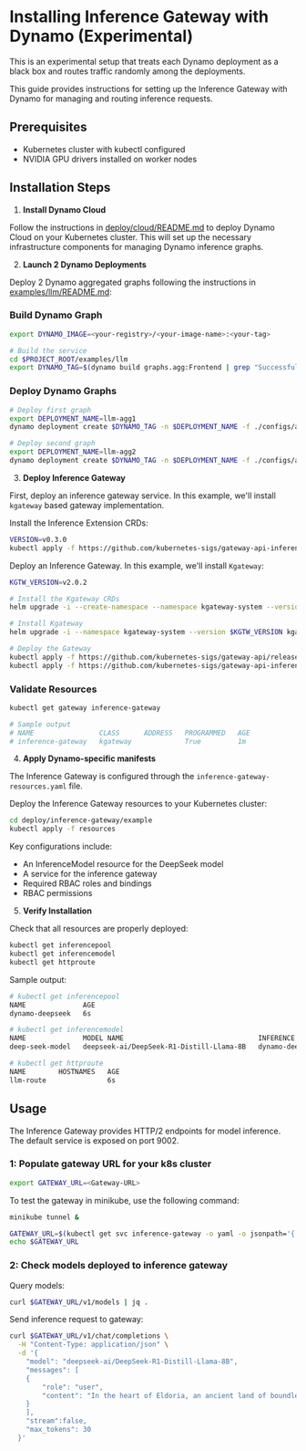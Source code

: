 # Installing Inference Gateway with Dynamo (Experimental)

This is an experimental setup that treats each Dynamo deployment as a black box and routes traffic randomly among the deployments.

This guide provides instructions for setting up the Inference Gateway with Dynamo for managing and routing inference requests.

## Prerequisites

- Kubernetes cluster with kubectl configured
- NVIDIA GPU drivers installed on worker nodes

## Installation Steps

1. **Install Dynamo Cloud**

Follow the instructions in [deploy/cloud/README.md](../../deploy/cloud/README.md) to deploy Dynamo Cloud on your Kubernetes cluster. This will set up the necessary infrastructure components for managing Dynamo inference graphs.

2. **Launch 2 Dynamo Deployments**

Deploy 2 Dynamo aggregated graphs following the instructions in [examples/llm/README.md](../../examples/llm/README.md):

### Build Dynamo Graph
```bash
export DYNAMO_IMAGE=<your-registry>/<your-image-name>:<your-tag>

# Build the service
cd $PROJECT_ROOT/examples/llm
export DYNAMO_TAG=$(dynamo build graphs.agg:Frontend | grep "Successfully built" |  awk '{ print $NF }' | sed 's/\.$//')
```

### Deploy Dynamo Graphs
```bash
# Deploy first graph
export DEPLOYMENT_NAME=llm-agg1
dynamo deployment create $DYNAMO_TAG -n $DEPLOYMENT_NAME -f ./configs/agg.yaml

# Deploy second graph
export DEPLOYMENT_NAME=llm-agg2
dynamo deployment create $DYNAMO_TAG -n $DEPLOYMENT_NAME -f ./configs/agg.yaml
```

3. **Deploy Inference Gateway**

First, deploy an inference gateway service. In this example, we'll install `kgateway` based gateway implementation.

Install the Inference Extension CRDs:
```bash
VERSION=v0.3.0
kubectl apply -f https://github.com/kubernetes-sigs/gateway-api-inference-extension/releases/download/$VERSION/manifests.yaml
```

Deploy an Inference Gateway. In this example, we'll install `Kgateway`:
```bash
KGTW_VERSION=v2.0.2

# Install the Kgateway CRDs
helm upgrade -i --create-namespace --namespace kgateway-system --version $KGTW_VERSION kgateway-crds oci://cr.kgateway.dev/kgateway-dev/charts/kgateway-crds

# Install Kgateway
helm upgrade -i --namespace kgateway-system --version $KGTW_VERSION kgateway oci://cr.kgateway.dev/kgateway-dev/charts/kgateway --set inferenceExtension.enabled=true

# Deploy the Gateway
kubectl apply -f https://github.com/kubernetes-sigs/gateway-api/releases/download/v1.3.0/standard-install.yaml
kubectl apply -f https://github.com/kubernetes-sigs/gateway-api-inference-extension/raw/main/config/manifests/gateway/kgateway/gateway.yaml
```

### Validate Resources
```bash
kubectl get gateway inference-gateway

# Sample output
# NAME                CLASS      ADDRESS   PROGRAMMED   AGE
# inference-gateway   kgateway             True         1m
```

4. **Apply Dynamo-specific manifests**

The Inference Gateway is configured through the `inference-gateway-resources.yaml` file.

Deploy the Inference Gateway resources to your Kubernetes cluster:

```bash
cd deploy/inference-gateway/example
kubectl apply -f resources
```

Key configurations include:
- An InferenceModel resource for the DeepSeek model
- A service for the inference gateway
- Required RBAC roles and bindings
- RBAC permissions

5. **Verify Installation**

Check that all resources are properly deployed:

```bash
kubectl get inferencepool
kubectl get inferencemodel
kubectl get httproute
```

Sample output:

```bash
# kubectl get inferencepool
NAME              AGE
dynamo-deepseek   6s

# kubectl get inferencemodel
NAME              MODEL NAME                                 INFERENCE POOL    CRITICALITY   AGE
deep-seek-model   deepseek-ai/DeepSeek-R1-Distill-Llama-8B   dynamo-deepseek   Critical      6s

# kubectl get httproute
NAME        HOSTNAMES   AGE
llm-route               6s
```

## Usage

The Inference Gateway provides HTTP/2 endpoints for model inference. The default service is exposed on port 9002.

### 1: Populate gateway URL for your k8s cluster
```bash
export GATEWAY_URL=<Gateway-URL>
```

To test the gateway in minikube, use the following command:
```bash
minikube tunnel &

GATEWAY_URL=$(kubectl get svc inference-gateway -o yaml -o jsonpath='{.spec.clusterIP}')
echo $GATEWAY_URL
```

### 2: Check models deployed to inference gateway

Query models:
```bash
curl $GATEWAY_URL/v1/models | jq .
```

Send inference request to gateway:

```bash
curl $GATEWAY_URL/v1/chat/completions \
  -H "Content-Type: application/json" \
  -d '{
    "model": "deepseek-ai/DeepSeek-R1-Distill-Llama-8B",
    "messages": [
    {
        "role": "user",
        "content": "In the heart of Eldoria, an ancient land of boundless magic and mysterious creatures, lies the long-forgotten city of Aeloria. Once a beacon of knowledge and power, Aeloria was buried beneath the shifting sands of time, lost to the world for centuries. You are an intrepid explorer, known for your unparalleled curiosity and courage, who has stumbled upon an ancient map hinting at ests that Aeloria holds a secret so profound that it has the potential to reshape the very fabric of reality. Your journey will take you through treacherous deserts, enchanted forests, and across perilous mountain ranges. Your Task: Character Background: Develop a detailed background for your character. Describe their motivations for seeking out Aeloria, their skills and weaknesses, and any personal connections to the ancient city or its legends. Are they driven by a quest for knowledge, a search for lost familt clue is hidden."
    }
    ],
    "stream":false,
    "max_tokens": 30
  }'
```
